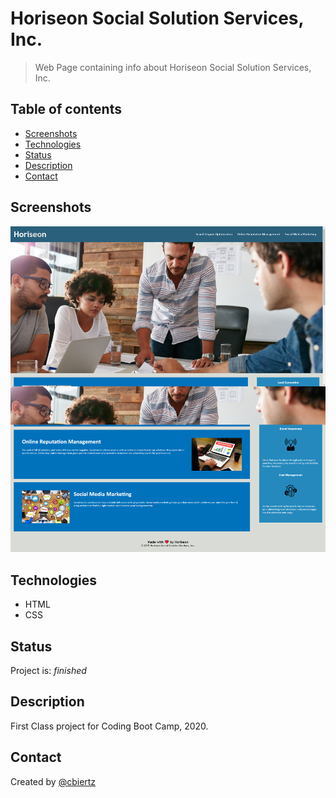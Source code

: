 # Horiseon Social Solution Services, Inc.
> Web Page containing info about Horiseon Social Solution Services, Inc.

## Table of contents
* [Screenshots](#screenshots)
* [Technologies](#technologies)
* [Status](#status)
* [Description](#description)
* [Contact](#contact)

## Screenshots
![Example screenshot](Develop/assets/images/Horiseon_screencapture.png)

## Technologies
* HTML
* CSS

## Status
Project is: _finished_

## Description
First Class project for Coding Boot Camp, 2020.

## Contact
Created by [@cbiertz](https://github.com/cbiertz)
